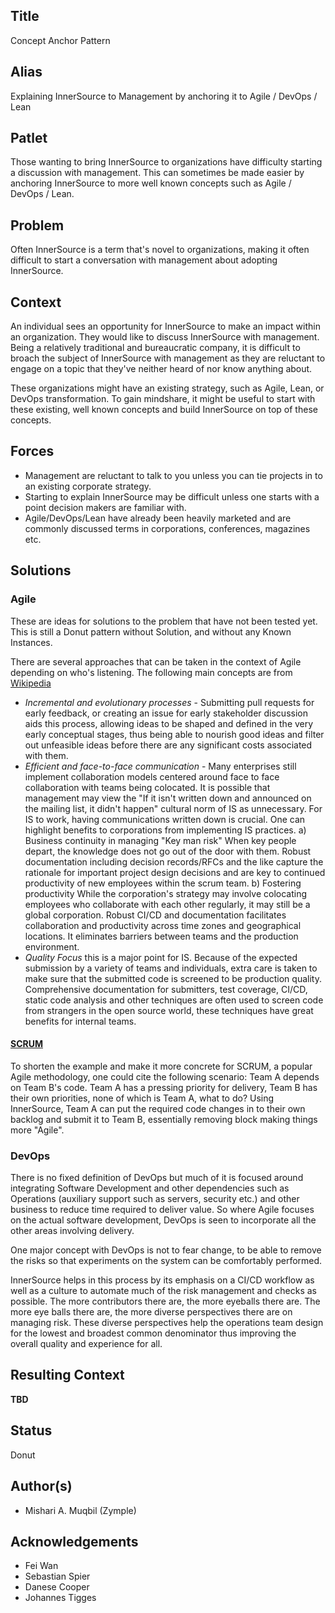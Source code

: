 ## Title

Concept Anchor Pattern

## Alias

Explaining InnerSource to Management by anchoring it to Agile / DevOps / Lean

## Patlet

Those wanting to bring InnerSource to organizations have difficulty starting a discussion with management. This can sometimes be made easier by anchoring InnerSource to more well known concepts such as Agile / DevOps / Lean.

## Problem

Often InnerSource is a term that's novel to organizations, making it often difficult to start a conversation with management about adopting InnerSource.

## Context

An individual sees an opportunity for InnerSource to make an impact within an organization. They would like to discuss InnerSource with management. Being a relatively traditional and bureaucratic company, it is difficult to broach the subject of InnerSource with management as they are reluctant to engage on a topic that they've neither heard of nor know anything about.

These organizations might have an existing strategy, such as Agile, Lean, or DevOps transformation. To gain mindshare, it might be useful to start with these existing, well known concepts and build InnerSource on top of these concepts.

## Forces

* Management are reluctant to talk to you unless you can tie projects in to an existing corporate strategy.
* Starting to explain InnerSource may be difficult unless one starts with a point decision makers are familiar with.
* Agile/DevOps/Lean have already been heavily marketed and are commonly discussed terms in corporations, conferences, magazines etc.

## Solutions

### Agile

These are ideas for solutions to the problem that have not been tested yet. This is still a Donut pattern without Solution, and without any Known Instances.

There are several approaches that can be taken in the context of Agile depending on who's listening. The following main concepts are from [Wikipedia](https://en.wikipedia.org/wiki/Agile_software_development)

* *Incremental and evolutionary processes* - Submitting pull requests for early feedback, or creating an issue for early stakeholder discussion aids this process, allowing ideas to be shaped and defined in the very early conceptual stages, thus being able to nourish good ideas and filter out unfeasible ideas before there are any significant costs associated with them.
* *Efficient and face-to-face communication* - Many enterprises still implement collaboration models centered around face to face collaboration with teams being colocated. It is possible that management may view the "If it isn't written down and announced on the mailing list, it didn't happen" cultural norm of IS as unnecessary. For IS to work, having communications written down is crucial.
One can highlight benefits to corporations from implementing IS practices.
a) Business continuity in managing "Key man risk"
When key people depart, the knowledge does not go out of the door with them. Robust documentation including decision records/RFCs and the like capture the rationale for important project design decisions and are key to continued productivity of new employees within the scrum team.
b) Fostering productivity
While the corporation's strategy may involve colocating employees who collaborate with each other regularly, it may still be a global corporation. Robust CI/CD and documentation facilitates collaboration and productivity across time zones and geographical locations. It eliminates barriers between teams and the production environment.
* *Quality Focus* this is a major point for IS. Because of the expected submission by a variety of teams and individuals, extra care is taken to make sure that the submitted code is screened to be production quality. Comprehensive documentation for submitters, test coverage, CI/CD, static code analysis and other techniques are often used to screen code from strangers in the open source world, these techniques have great benefits for internal teams.

#### [SCRUM](https://en.wikipedia.org/wiki/Scrum_%28software_development%29)

To shorten the example and make it more concrete for SCRUM, a popular Agile methodology, one could cite the following scenario:
Team A depends on Team B's code. Team A has a pressing priority for delivery, Team B has their own priorities, none of which is Team A, what to do? Using InnerSource, Team A can put the required code changes in to their own backlog and submit it to Team B, essentially removing block making things more "Agile".

### DevOps

There is no fixed definition of DevOps but much of it is focused around integrating Software Development and other dependencies such as Operations (auxiliary support such as servers, security etc.) and other business to reduce time required to deliver value. So where Agile focuses on the actual software development, DevOps is seen to incorporate all the other areas involving delivery.

One major concept with DevOps is not to fear change, to be able to remove the risks so that experiments on the system can be comfortably performed.

InnerSource helps in this process by its emphasis on a CI/CD workflow as well as a culture to automate much of the risk management and checks as possible. The more contributors there are, the more eyeballs there are. The more eye balls there are, the more diverse perspectives there are on managing risk. These diverse perspectives help the operations team design for the lowest and broadest common denominator thus improving the overall quality and experience for all.

## Resulting Context

**TBD**

## Status

Donut

## Author(s)

* Mishari A. Muqbil (Zymple)

## Acknowledgements

* Fei Wan
* Sebastian Spier
* Danese Cooper
* Johannes Tigges
